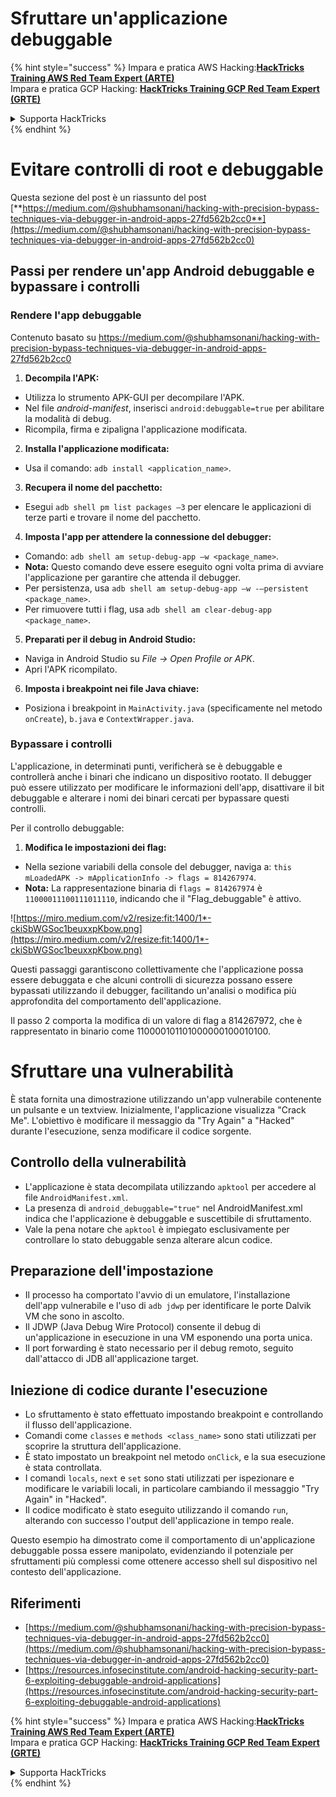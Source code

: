 # Sfruttare un'applicazione debuggable

{% hint style="success" %}
Impara e pratica AWS Hacking:<img src="/.gitbook/assets/arte.png" alt="" data-size="line">[**HackTricks Training AWS Red Team Expert (ARTE)**](https://training.hacktricks.xyz/courses/arte)<img src="/.gitbook/assets/arte.png" alt="" data-size="line">\
Impara e pratica GCP Hacking: <img src="/.gitbook/assets/grte.png" alt="" data-size="line">[**HackTricks Training GCP Red Team Expert (GRTE)**<img src="/.gitbook/assets/grte.png" alt="" data-size="line">](https://training.hacktricks.xyz/courses/grte)

<details>

<summary>Supporta HackTricks</summary>

* Controlla i [**piani di abbonamento**](https://github.com/sponsors/carlospolop)!
* **Unisciti al** 💬 [**gruppo Discord**](https://discord.gg/hRep4RUj7f) o al [**gruppo telegram**](https://t.me/peass) o **seguici** su **Twitter** 🐦 [**@hacktricks\_live**](https://twitter.com/hacktricks\_live)**.**
* **Condividi trucchi di hacking inviando PR ai** [**HackTricks**](https://github.com/carlospolop/hacktricks) e [**HackTricks Cloud**](https://github.com/carlospolop/hacktricks-cloud) repos di github.

</details>
{% endhint %}

# **Evitare controlli di root e debuggable**

Questa sezione del post è un riassunto del post [**https://medium.com/@shubhamsonani/hacking-with-precision-bypass-techniques-via-debugger-in-android-apps-27fd562b2cc0**](https://medium.com/@shubhamsonani/hacking-with-precision-bypass-techniques-via-debugger-in-android-apps-27fd562b2cc0)

## Passi per rendere un'app Android debuggable e bypassare i controlli

### **Rendere l'app debuggable**

Contenuto basato su https://medium.com/@shubhamsonani/hacking-with-precision-bypass-techniques-via-debugger-in-android-apps-27fd562b2cc0

1. **Decompila l'APK:**
- Utilizza lo strumento APK-GUI per decompilare l'APK.
- Nel file _android-manifest_, inserisci `android:debuggable=true` per abilitare la modalità di debug.
- Ricompila, firma e zipaligna l'applicazione modificata.

2. **Installa l'applicazione modificata:**
- Usa il comando: `adb install <application_name>`.

3. **Recupera il nome del pacchetto:**
- Esegui `adb shell pm list packages –3` per elencare le applicazioni di terze parti e trovare il nome del pacchetto.

4. **Imposta l'app per attendere la connessione del debugger:**
- Comando: `adb shell am setup-debug-app –w <package_name>`.
- **Nota:** Questo comando deve essere eseguito ogni volta prima di avviare l'applicazione per garantire che attenda il debugger.
- Per persistenza, usa `adb shell am setup-debug-app –w -–persistent <package_name>`.
- Per rimuovere tutti i flag, usa `adb shell am clear-debug-app <package_name>`.

5. **Preparati per il debug in Android Studio:**
- Naviga in Android Studio su _File -> Open Profile or APK_.
- Apri l'APK ricompilato.

6. **Imposta i breakpoint nei file Java chiave:**
- Posiziona i breakpoint in `MainActivity.java` (specificamente nel metodo `onCreate`), `b.java` e `ContextWrapper.java`.

### **Bypassare i controlli**

L'applicazione, in determinati punti, verificherà se è debuggable e controllerà anche i binari che indicano un dispositivo rootato. Il debugger può essere utilizzato per modificare le informazioni dell'app, disattivare il bit debuggable e alterare i nomi dei binari cercati per bypassare questi controlli.

Per il controllo debuggable:

1. **Modifica le impostazioni dei flag:**
- Nella sezione variabili della console del debugger, naviga a: `this mLoadedAPK -> mApplicationInfo -> flags = 814267974`.
- **Nota:** La rappresentazione binaria di `flags = 814267974` è `11000011100111011110`, indicando che il "Flag_debuggable" è attivo.

![https://miro.medium.com/v2/resize:fit:1400/1*-ckiSbWGSoc1beuxxpKbow.png](https://miro.medium.com/v2/resize:fit:1400/1*-ckiSbWGSoc1beuxxpKbow.png)

Questi passaggi garantiscono collettivamente che l'applicazione possa essere debuggata e che alcuni controlli di sicurezza possano essere bypassati utilizzando il debugger, facilitando un'analisi o modifica più approfondita del comportamento dell'applicazione.

Il passo 2 comporta la modifica di un valore di flag a 814267972, che è rappresentato in binario come 110000101101000000100010100.

# **Sfruttare una vulnerabilità**

È stata fornita una dimostrazione utilizzando un'app vulnerabile contenente un pulsante e un textview. Inizialmente, l'applicazione visualizza "Crack Me". L'obiettivo è modificare il messaggio da "Try Again" a "Hacked" durante l'esecuzione, senza modificare il codice sorgente.

## **Controllo della vulnerabilità**
- L'applicazione è stata decompilata utilizzando `apktool` per accedere al file `AndroidManifest.xml`.
- La presenza di `android_debuggable="true"` nel AndroidManifest.xml indica che l'applicazione è debuggable e suscettibile di sfruttamento.
- Vale la pena notare che `apktool` è impiegato esclusivamente per controllare lo stato debuggable senza alterare alcun codice.

## **Preparazione dell'impostazione**
- Il processo ha comportato l'avvio di un emulatore, l'installazione dell'app vulnerabile e l'uso di `adb jdwp` per identificare le porte Dalvik VM che sono in ascolto.
- Il JDWP (Java Debug Wire Protocol) consente il debug di un'applicazione in esecuzione in una VM esponendo una porta unica.
- Il port forwarding è stato necessario per il debug remoto, seguito dall'attacco di JDB all'applicazione target.

## **Iniezione di codice durante l'esecuzione**
- Lo sfruttamento è stato effettuato impostando breakpoint e controllando il flusso dell'applicazione.
- Comandi come `classes` e `methods <class_name>` sono stati utilizzati per scoprire la struttura dell'applicazione.
- È stato impostato un breakpoint nel metodo `onClick`, e la sua esecuzione è stata controllata.
- I comandi `locals`, `next` e `set` sono stati utilizzati per ispezionare e modificare le variabili locali, in particolare cambiando il messaggio "Try Again" in "Hacked".
- Il codice modificato è stato eseguito utilizzando il comando `run`, alterando con successo l'output dell'applicazione in tempo reale.

Questo esempio ha dimostrato come il comportamento di un'applicazione debuggable possa essere manipolato, evidenziando il potenziale per sfruttamenti più complessi come ottenere accesso shell sul dispositivo nel contesto dell'applicazione.

## Riferimenti
* [https://medium.com/@shubhamsonani/hacking-with-precision-bypass-techniques-via-debugger-in-android-apps-27fd562b2cc0](https://medium.com/@shubhamsonani/hacking-with-precision-bypass-techniques-via-debugger-in-android-apps-27fd562b2cc0)
* [https://resources.infosecinstitute.com/android-hacking-security-part-6-exploiting-debuggable-android-applications](https://resources.infosecinstitute.com/android-hacking-security-part-6-exploiting-debuggable-android-applications)

{% hint style="success" %}
Impara e pratica AWS Hacking:<img src="/.gitbook/assets/arte.png" alt="" data-size="line">[**HackTricks Training AWS Red Team Expert (ARTE)**](https://training.hacktricks.xyz/courses/arte)<img src="/.gitbook/assets/arte.png" alt="" data-size="line">\
Impara e pratica GCP Hacking: <img src="/.gitbook/assets/grte.png" alt="" data-size="line">[**HackTricks Training GCP Red Team Expert (GRTE)**<img src="/.gitbook/assets/grte.png" alt="" data-size="line">](https://training.hacktricks.xyz/courses/grte)

<details>

<summary>Supporta HackTricks</summary>

* Controlla i [**piani di abbonamento**](https://github.com/sponsors/carlospolop)!
* **Unisciti al** 💬 [**gruppo Discord**](https://discord.gg/hRep4RUj7f) o al [**gruppo telegram**](https://t.me/peass) o **seguici** su **Twitter** 🐦 [**@hacktricks\_live**](https://twitter.com/hacktricks\_live)**.**
* **Condividi trucchi di hacking inviando PR ai** [**HackTricks**](https://github.com/carlospolop/hacktricks) e [**HackTricks Cloud**](https://github.com/carlospolop/hacktricks-cloud) repos di github.

</details>
{% endhint %}

